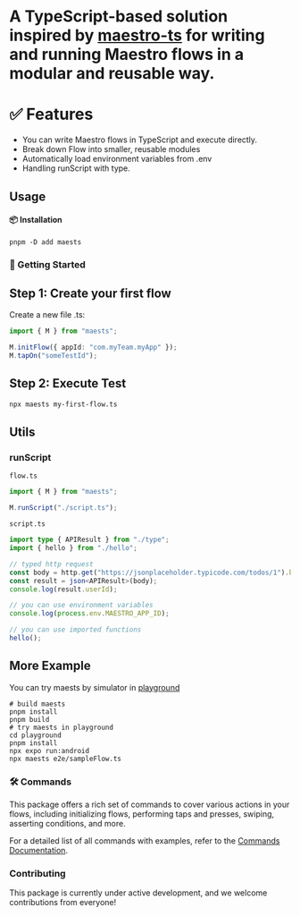 # A TypeScript-based solution inspired by [maestro-ts](https://github.com/johkade/maestro-ts) for writing and running Maestro flows in a modular and reusable way.

# ✅ Features

- You can write Maestro flows in TypeScript and execute directly.
- Break down Flow into smaller, reusable modules
- Automatically load environment variables from .env
- Handling runScript with type.

## Usage

#### 📦 Installation

```sh:
pnpm -D add maests
```

### 🚀 Getting Started

## Step 1: Create your first flow

Create a new file <flow-name>.ts:

```typescript
import { M } from "maests";

M.initFlow({ appId: "com.myTeam.myApp" });
M.tapOn("someTestId");
```

## Step 2: Execute Test

```sh
npx maests my-first-flow.ts
```

## Utils

### runScript

`flow.ts`

```typescript
import { M } from "maests";

M.runScript("./script.ts");
```

`script.ts`

```typescript
import type { APIResult } from "./type";
import { hello } from "./hello";

// typed http request
const body = http.get("https://jsonplaceholder.typicode.com/todos/1").body;
const result = json<APIResult>(body);
console.log(result.userId);

// you can use environment variables
console.log(process.env.MAESTRO_APP_ID);

// you can use imported functions
hello();
```

## More Example

You can try maests by simulator in [playground](playground)

```shell
# build maests
pnpm install
pnpm build
# try maests in playground
cd playground
pnpm install
npx expo run:android
npx maests e2e/sampleFlow.ts
```

### 🛠️ Commands

This package offers a rich set of commands to cover various actions in your flows, including initializing flows, performing taps and presses, swiping, asserting conditions, and more.

For a detailed list of all commands with examples, refer to the [Commands Documentation](./commands.md).

### Contributing

This package is currently under active development, and we welcome contributions from everyone!
